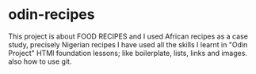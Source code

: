 # odin-recipes
This project is about FOOD RECIPES and I used African recipes as a case study, precisely Nigerian recipes
I have used all the skills I learnt in "Odin Project" HTMl foundation lessons; like boilerplate, lists, links and images. also how to use git.